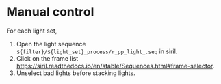 # Manual control

For each light set,

1. Open the light sequence `${filter}/${light_set}_process/r_pp_light_.seq` in siril.
2. Click on the frame list <https://siril.readthedocs.io/en/stable/Sequences.html#frame-selector>.
3. Unselect bad lights before stacking lights.
